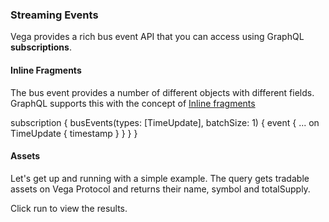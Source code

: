 ### Streaming Events

Vega provides a rich bus event API that you can access using GraphQL **subscriptions**.

#### Inline Fragments 

The bus event provides a number of different objects with different fields. GraphQL supports this with the concept of <a href="https://graphql.org/learn/queries/#inline-fragments" target="_blank">Inline fragments</a>

subscription {
  busEvents(types: [TimeUpdate], batchSize: 1) {
    event {
    	... on TimeUpdate {
      	timestamp
      }
    }
  }
}

#### Assets 

Let's get up and running with a simple example. The query gets tradable assets on Vega Protocol and returns their name, symbol and totalSupply. 

Click run to view the results.